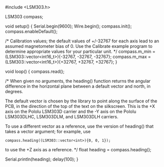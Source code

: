 
#include <LSM303.h>

LSM303 compass;

void setup() {
  Serial.begin(9600);
  Wire.begin();
  compass.init();
  compass.enableDefault();
  
  /*
  Calibration values; the default values of +/-32767 for each axis
  lead to an assumed magnetometer bias of 0. Use the Calibrate example
  program to determine appropriate values for your particular unit.
  */
  compass.m_min = (LSM303::vector<int16_t>){-32767, -32767, -32767};
  compass.m_max = (LSM303::vector<int16_t>){+32767, +32767, +32767};
}

void loop() {
  compass.read();
  
  /*
  When given no arguments, the heading() function returns the angular
  difference in the horizontal plane between a default vector and
  north, in degrees.
  
  The default vector is chosen by the library to point along the
  surface of the PCB, in the direction of the top of the text on the
  silkscreen. This is the +X axis on the Pololu LSM303D carrier and
  the -Y axis on the Pololu LSM303DLHC, LSM303DLM, and LSM303DLH
  carriers.
  
  To use a different vector as a reference, use the version of heading()
  that takes a vector argument; for example, use
  
    compass.heading((LSM303::vector<int>){0, 0, 1});
  
  to use the +Z axis as a reference.
  */
  float heading = compass.heading();
  
  Serial.println(heading);
  delay(100);
}
